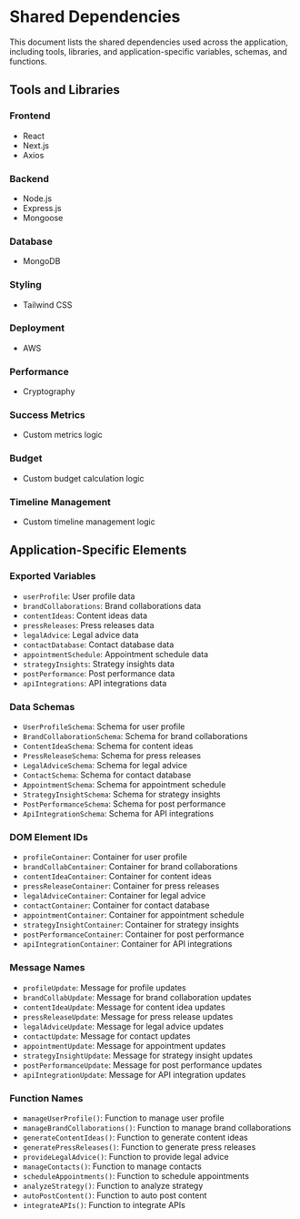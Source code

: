 # Shared Dependencies

This document lists the shared dependencies used across the application, including tools, libraries, and application-specific variables, schemas, and functions.

## Tools and Libraries

### Frontend
- React
- Next.js
- Axios

### Backend
- Node.js
- Express.js
- Mongoose

### Database
- MongoDB

### Styling
- Tailwind CSS

### Deployment
- AWS

### Performance
- Cryptography

### Success Metrics
- Custom metrics logic

### Budget
- Custom budget calculation logic

### Timeline Management
- Custom timeline management logic

## Application-Specific Elements

### Exported Variables
- `userProfile`: User profile data
- `brandCollaborations`: Brand collaborations data
- `contentIdeas`: Content ideas data
- `pressReleases`: Press releases data
- `legalAdvice`: Legal advice data
- `contactDatabase`: Contact database data
- `appointmentSchedule`: Appointment schedule data
- `strategyInsights`: Strategy insights data
- `postPerformance`: Post performance data
- `apiIntegrations`: API integrations data

### Data Schemas
- `UserProfileSchema`: Schema for user profile
- `BrandCollaborationSchema`: Schema for brand collaborations
- `ContentIdeaSchema`: Schema for content ideas
- `PressReleaseSchema`: Schema for press releases
- `LegalAdviceSchema`: Schema for legal advice
- `ContactSchema`: Schema for contact database
- `AppointmentSchema`: Schema for appointment schedule
- `StrategyInsightSchema`: Schema for strategy insights
- `PostPerformanceSchema`: Schema for post performance
- `ApiIntegrationSchema`: Schema for API integrations

### DOM Element IDs
- `profileContainer`: Container for user profile
- `brandCollabContainer`: Container for brand collaborations
- `contentIdeaContainer`: Container for content ideas
- `pressReleaseContainer`: Container for press releases
- `legalAdviceContainer`: Container for legal advice
- `contactContainer`: Container for contact database
- `appointmentContainer`: Container for appointment schedule
- `strategyInsightContainer`: Container for strategy insights
- `postPerformanceContainer`: Container for post performance
- `apiIntegrationContainer`: Container for API integrations

### Message Names
- `profileUpdate`: Message for profile updates
- `brandCollabUpdate`: Message for brand collaboration updates
- `contentIdeaUpdate`: Message for content idea updates
- `pressReleaseUpdate`: Message for press release updates
- `legalAdviceUpdate`: Message for legal advice updates
- `contactUpdate`: Message for contact updates
- `appointmentUpdate`: Message for appointment updates
- `strategyInsightUpdate`: Message for strategy insight updates
- `postPerformanceUpdate`: Message for post performance updates
- `apiIntegrationUpdate`: Message for API integration updates

### Function Names
- `manageUserProfile()`: Function to manage user profile
- `manageBrandCollaborations()`: Function to manage brand collaborations
- `generateContentIdeas()`: Function to generate content ideas
- `generatePressReleases()`: Function to generate press releases
- `provideLegalAdvice()`: Function to provide legal advice
- `manageContacts()`: Function to manage contacts
- `scheduleAppointments()`: Function to schedule appointments
- `analyzeStrategy()`: Function to analyze strategy
- `autoPostContent()`: Function to auto post content
- `integrateAPIs()`: Function to integrate APIs
